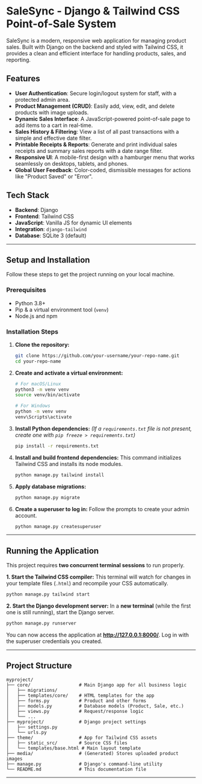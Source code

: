 # SaleSync - Django & Tailwind CSS Point-of-Sale System

SaleSync is a modern, responsive web application for managing product sales. Built with Django on the backend and styled with Tailwind CSS, it provides a clean and efficient interface for handling products, sales, and reporting.

<!-- Optional: Add a GIF or screenshot of your app here -->
<!-- ![SaleSync Demo](./demo.gif) -->


## Features

-   **User Authentication**: Secure login/logout system for staff, with a protected admin area.
-   **Product Management (CRUD)**: Easily add, view, edit, and delete products with image uploads.
-   **Dynamic Sales Interface**: A JavaScript-powered point-of-sale page to add items to a cart in real-time.
-   **Sales History & Filtering**: View a list of all past transactions with a simple and effective date filter.
-   **Printable Receipts & Reports**: Generate and print individual sales receipts and summary sales reports with a date range filter.
-   **Responsive UI**: A mobile-first design with a hamburger menu that works seamlessly on desktops, tablets, and phones.
-   **Global User Feedback**: Color-coded, dismissible messages for actions like "Product Saved" or "Error".

## Tech Stack

-   **Backend**: Django
-   **Frontend**: Tailwind CSS
-   **JavaScript**: Vanilla JS for dynamic UI elements
-   **Integration**: `django-tailwind`
-   **Database**: SQLite 3 (default)

---

## Setup and Installation

Follow these steps to get the project running on your local machine.

### Prerequisites

-   Python 3.8+
-   Pip & a virtual environment tool (`venv`)
-   Node.js and npm

### Installation Steps

1.  **Clone the repository:**
    ```bash
    git clone https://github.com/your-username/your-repo-name.git
    cd your-repo-name
    ```

2.  **Create and activate a virtual environment:**
    ```bash
    # For macOS/Linux
    python3 -m venv venv
    source venv/bin/activate

    # For Windows
    python -m venv venv
    venv\Scripts\activate
    ```

3.  **Install Python dependencies:**
    *(If a `requirements.txt` file is not present, create one with `pip freeze > requirements.txt`)*
    ```bash
    pip install -r requirements.txt
    ```

4.  **Install and build frontend dependencies:**
    This command initializes Tailwind CSS and installs its node modules.
    ```bash
    python manage.py tailwind install
    ```

5.  **Apply database migrations:**
    ```bash
    python manage.py migrate
    ```

6.  **Create a superuser to log in:**
    Follow the prompts to create your admin account.
    ```bash
    python manage.py createsuperuser
    ```

---

## Running the Application

This project requires **two concurrent terminal sessions** to run properly.

**1. Start the Tailwind CSS compiler:**
This terminal will watch for changes in your template files (`.html`) and recompile your CSS automatically.

```bash
python manage.py tailwind start
```

**2. Start the Django development server:**
In a **new terminal** (while the first one is still running), start the Django server.

```bash
python manage.py runserver
```

You can now access the application at **http://127.0.0.1:8000/**. Log in with the superuser credentials you created.

---

## Project Structure

```
myproject/
├── core/                  # Main Django app for all business logic
│   ├── migrations/
│   ├── templates/core/    # HTML templates for the app
│   ├── forms.py           # Product and other forms
│   ├── models.py          # Database models (Product, Sale, etc.)
│   ├── views.py           # Request/response logic
│   └── ...
├── myproject/             # Django project settings
│   ├── settings.py
│   └── urls.py
├── theme/                 # App for Tailwind CSS assets
│   ├── static_src/        # Source CSS files
│   └── templates/base.html # Main layout template
├── media/                 # (Generated) Stores uploaded product images
├── manage.py              # Django's command-line utility
└── README.md              # This documentation file
```

---